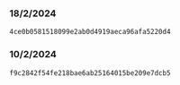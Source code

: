 ### 18/2/2024

`4ce0b0581518099e2ab0d4919aeca96afa5220d4`

### 10/2/2024

`f9c2842f54fe218bae6ab25164015be209e7dcb5`